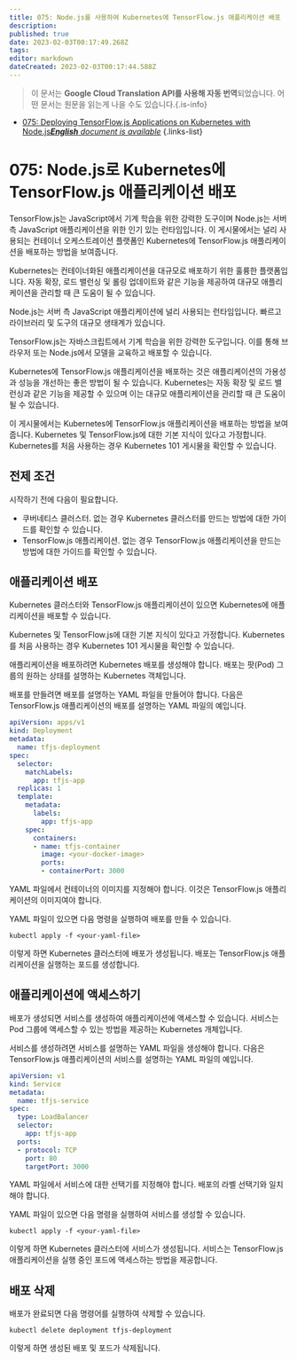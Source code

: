 ```yaml
---
title: 075: Node.js를 사용하여 Kubernetes에 TensorFlow.js 애플리케이션 배포
description: 
published: true
date: 2023-02-03T00:17:49.268Z
tags: 
editor: markdown
dateCreated: 2023-02-03T00:17:44.588Z
---
```


> 이 문서는 **Google Cloud Translation API를 사용해 자동 번역**되었습니다.
어떤 문서는 원문을 읽는게 나을 수도 있습니다.{.is-info}



- [075: Deploying TensorFlow.js Applications on Kubernetes with Node.js***English** document is available*](/en/Knowledge-base/TensorFlow-js/Learning/075-deploying-tensorflow-js-applications-on-kubernetes-with-node-js)
{.links-list}


# 075: Node.js로 Kubernetes에 TensorFlow.js 애플리케이션 배포

TensorFlow.js는 JavaScript에서 기계 학습을 위한 강력한 도구이며 Node.js는 서버 측 JavaScript 애플리케이션을 위한 인기 있는 런타임입니다. 이 게시물에서는 널리 사용되는 컨테이너 오케스트레이션 플랫폼인 Kubernetes에 TensorFlow.js 애플리케이션을 배포하는 방법을 보여줍니다.

Kubernetes는 컨테이너화된 애플리케이션을 대규모로 배포하기 위한 훌륭한 플랫폼입니다. 자동 확장, 로드 밸런싱 및 롤링 업데이트와 같은 기능을 제공하여 대규모 애플리케이션을 관리할 때 큰 도움이 될 수 있습니다.

Node.js는 서버 측 JavaScript 애플리케이션에 널리 사용되는 런타임입니다. 빠르고 라이브러리 및 도구의 대규모 생태계가 있습니다.

TensorFlow.js는 자바스크립트에서 기계 학습을 위한 강력한 도구입니다. 이를 통해 브라우저 또는 Node.js에서 모델을 교육하고 배포할 수 있습니다.

Kubernetes에 TensorFlow.js 애플리케이션을 배포하는 것은 애플리케이션의 가용성과 성능을 개선하는 좋은 방법이 될 수 있습니다. Kubernetes는 자동 확장 및 로드 밸런싱과 같은 기능을 제공할 수 있으며 이는 대규모 애플리케이션을 관리할 때 큰 도움이 될 수 있습니다.

이 게시물에서는 Kubernetes에 TensorFlow.js 애플리케이션을 배포하는 방법을 보여줍니다. Kubernetes 및 TensorFlow.js에 대한 기본 지식이 있다고 가정합니다. Kubernetes를 처음 사용하는 경우 Kubernetes 101 게시물을 확인할 수 있습니다.

## 전제 조건

시작하기 전에 다음이 필요합니다.

- 쿠버네티스 클러스터. 없는 경우 Kubernetes 클러스터를 만드는 방법에 대한 가이드를 확인할 수 있습니다.
- TensorFlow.js 애플리케이션. 없는 경우 TensorFlow.js 애플리케이션을 만드는 방법에 대한 가이드를 확인할 수 있습니다.

## 애플리케이션 배포

Kubernetes 클러스터와 TensorFlow.js 애플리케이션이 있으면 Kubernetes에 애플리케이션을 배포할 수 있습니다.

Kubernetes 및 TensorFlow.js에 대한 기본 지식이 있다고 가정합니다. Kubernetes를 처음 사용하는 경우 Kubernetes 101 게시물을 확인할 수 있습니다.

애플리케이션을 배포하려면 Kubernetes 배포를 생성해야 합니다. 배포는 팟(Pod) 그룹의 원하는 상태를 설명하는 Kubernetes 객체입니다.

배포를 만들려면 배포를 설명하는 YAML 파일을 만들어야 합니다. 다음은 TensorFlow.js 애플리케이션의 배포를 설명하는 YAML 파일의 예입니다.

```yaml
apiVersion: apps/v1
kind: Deployment
metadata:
  name: tfjs-deployment
spec:
  selector:
    matchLabels:
      app: tfjs-app
  replicas: 1
  template:
    metadata:
      labels:
        app: tfjs-app
    spec:
      containers:
      - name: tfjs-container
        image: <your-docker-image>
        ports:
        - containerPort: 3000
```

YAML 파일에서 컨테이너의 이미지를 지정해야 합니다. 이것은 TensorFlow.js 애플리케이션의 이미지여야 합니다.

YAML 파일이 있으면 다음 명령을 실행하여 배포를 만들 수 있습니다.

```
kubectl apply -f <your-yaml-file>
```

이렇게 하면 Kubernetes 클러스터에 배포가 생성됩니다. 배포는 TensorFlow.js 애플리케이션을 실행하는 포드를 생성합니다.

## 애플리케이션에 액세스하기

배포가 생성되면 서비스를 생성하여 애플리케이션에 액세스할 수 있습니다. 서비스는 Pod 그룹에 액세스할 수 있는 방법을 제공하는 Kubernetes 개체입니다.

서비스를 생성하려면 서비스를 설명하는 YAML 파일을 생성해야 합니다. 다음은 TensorFlow.js 애플리케이션의 서비스를 설명하는 YAML 파일의 예입니다.

```yaml
apiVersion: v1
kind: Service
metadata:
  name: tfjs-service
spec:
  type: LoadBalancer
  selector:
    app: tfjs-app
  ports:
  - protocol: TCP
    port: 80
    targetPort: 3000
```

YAML 파일에서 서비스에 대한 선택기를 지정해야 합니다. 배포의 라벨 선택기와 일치해야 합니다.

YAML 파일이 있으면 다음 명령을 실행하여 서비스를 생성할 수 있습니다.

```
kubectl apply -f <your-yaml-file>
```

이렇게 하면 Kubernetes 클러스터에 서비스가 생성됩니다. 서비스는 TensorFlow.js 애플리케이션을 실행 중인 포드에 액세스하는 방법을 제공합니다.

## 배포 삭제

배포가 완료되면 다음 명령어를 실행하여 삭제할 수 있습니다.

```
kubectl delete deployment tfjs-deployment
```

이렇게 하면 생성된 배포 및 포드가 삭제됩니다.